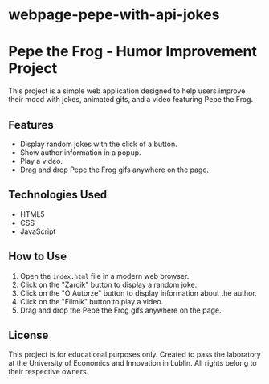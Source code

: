 # webpage-pepe-with-api-jokes
# Pepe the Frog - Humor Improvement Project

This project is a simple web application designed to help users improve their mood with jokes, animated gifs, and a video featuring Pepe the Frog.

## Features

- Display random jokes with the click of a button.
- Show author information in a popup.
- Play a video.
- Drag and drop Pepe the Frog gifs anywhere on the page.

## Technologies Used

- HTML5
- CSS
- JavaScript

## How to Use

1. Open the `index.html` file in a modern web browser.
2. Click on the "Żarcik" button to display a random joke.
3. Click on the "O Autorze" button to display information about the author.
4. Click on the "Filmik" button to play a video.
5. Drag and drop the Pepe the Frog gifs anywhere on the page.

## License

This project is for educational purposes only. 
Created to pass the laboratory at the University of Economics and Innovation in Lublin.
All rights belong to their respective owners.
